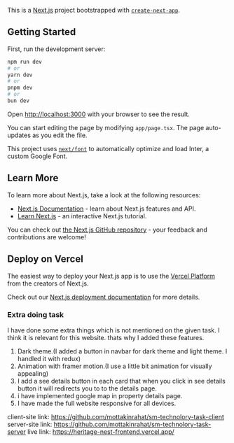 This is a [Next.js](https://nextjs.org/) project bootstrapped with [`create-next-app`](https://github.com/vercel/next.js/tree/canary/packages/create-next-app).

## Getting Started

First, run the development server:

```bash
npm run dev
# or
yarn dev
# or
pnpm dev
# or
bun dev
```

Open [http://localhost:3000](http://localhost:3000) with your browser to see the result.

You can start editing the page by modifying `app/page.tsx`. The page auto-updates as you edit the file.

This project uses [`next/font`](https://nextjs.org/docs/basic-features/font-optimization) to automatically optimize and load Inter, a custom Google Font.

## Learn More

To learn more about Next.js, take a look at the following resources:

- [Next.js Documentation](https://nextjs.org/docs) - learn about Next.js features and API.
- [Learn Next.js](https://nextjs.org/learn) - an interactive Next.js tutorial.

You can check out [the Next.js GitHub repository](https://github.com/vercel/next.js/) - your feedback and contributions are welcome!

## Deploy on Vercel

The easiest way to deploy your Next.js app is to use the [Vercel Platform](https://vercel.com/new?utm_medium=default-template&filter=next.js&utm_source=create-next-app&utm_campaign=create-next-app-readme) from the creators of Next.js.

Check out our [Next.js deployment documentation](https://nextjs.org/docs/deployment) for more details.


### Extra doing task

I have done some extra things which is not mentioned on the given task. I think it is relevant for this website.
thats why I added these features.

1. Dark theme.(I added a button in navbar for dark theme and light theme. I handled it with redux)
2. Animation with framer motion.(I use a little bit animation for visually appealing)
3. I add a see details button in each card that when you click in see details button it will redirects you to
   to the details page.
4. i have implemented google map in property details page.
5. I have made the full website responsive for all devices.

client-site link: https://github.com/mottakinrahat/sm-technolory-task-client
server-site link: https://github.com/mottakinrahat/sm-technolory-task-server
live link: https://heritage-nest-frontend.vercel.app/


